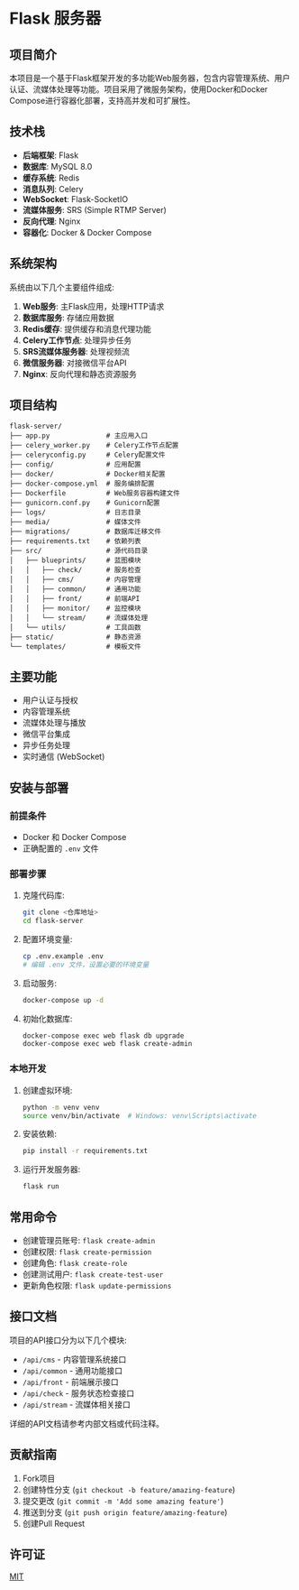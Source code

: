 # Flask 服务器

## 项目简介

本项目是一个基于Flask框架开发的多功能Web服务器，包含内容管理系统、用户认证、流媒体处理等功能。项目采用了微服务架构，使用Docker和Docker Compose进行容器化部署，支持高并发和可扩展性。

## 技术栈

- **后端框架**: Flask
- **数据库**: MySQL 8.0
- **缓存系统**: Redis
- **消息队列**: Celery
- **WebSocket**: Flask-SocketIO
- **流媒体服务**: SRS (Simple RTMP Server)
- **反向代理**: Nginx
- **容器化**: Docker & Docker Compose

## 系统架构

系统由以下几个主要组件组成:

1. **Web服务**: 主Flask应用，处理HTTP请求
2. **数据库服务**: 存储应用数据
3. **Redis缓存**: 提供缓存和消息代理功能
4. **Celery工作节点**: 处理异步任务
5. **SRS流媒体服务器**: 处理视频流
6. **微信服务器**: 对接微信平台API
7. **Nginx**: 反向代理和静态资源服务

## 项目结构

```
flask-server/
├── app.py              # 主应用入口
├── celery_worker.py    # Celery工作节点配置
├── celeryconfig.py     # Celery配置文件
├── config/             # 应用配置
├── docker/             # Docker相关配置
├── docker-compose.yml  # 服务编排配置
├── Dockerfile          # Web服务容器构建文件
├── gunicorn.conf.py    # Gunicorn配置
├── logs/               # 日志目录
├── media/              # 媒体文件
├── migrations/         # 数据库迁移文件
├── requirements.txt    # 依赖列表
├── src/                # 源代码目录
│   ├── blueprints/     # 蓝图模块
│   │   ├── check/      # 服务检查
│   │   ├── cms/        # 内容管理
│   │   ├── common/     # 通用功能
│   │   ├── front/      # 前端API
│   │   ├── monitor/    # 监控模块
│   │   └── stream/     # 流媒体处理
│   └── utils/          # 工具函数
├── static/             # 静态资源
└── templates/          # 模板文件
```

## 主要功能

- 用户认证与授权
- 内容管理系统
- 流媒体处理与播放
- 微信平台集成
- 异步任务处理
- 实时通信 (WebSocket)

## 安装与部署

### 前提条件

- Docker 和 Docker Compose
- 正确配置的 `.env` 文件

### 部署步骤

1. 克隆代码库:
   ```bash
   git clone <仓库地址>
   cd flask-server
   ```

2. 配置环境变量:
   ```bash
   cp .env.example .env
   # 编辑 .env 文件，设置必要的环境变量
   ```

3. 启动服务:
   ```bash
   docker-compose up -d
   ```

4. 初始化数据库:
   ```bash
   docker-compose exec web flask db upgrade
   docker-compose exec web flask create-admin
   ```

### 本地开发

1. 创建虚拟环境:
   ```bash
   python -m venv venv
   source venv/bin/activate  # Windows: venv\Scripts\activate
   ```

2. 安装依赖:
   ```bash
   pip install -r requirements.txt
   ```

3. 运行开发服务器:
   ```bash
   flask run
   ```

## 常用命令

- 创建管理员账号: `flask create-admin`
- 创建权限: `flask create-permission`
- 创建角色: `flask create-role`
- 创建测试用户: `flask create-test-user`
- 更新角色权限: `flask update-permissions`

## 接口文档

项目的API接口分为以下几个模块:

- `/api/cms` - 内容管理系统接口
- `/api/common` - 通用功能接口
- `/api/front` - 前端展示接口
- `/api/check` - 服务状态检查接口
- `/api/stream` - 流媒体相关接口

详细的API文档请参考内部文档或代码注释。

## 贡献指南

1. Fork项目
2. 创建特性分支 (`git checkout -b feature/amazing-feature`)
3. 提交更改 (`git commit -m 'Add some amazing feature'`)
4. 推送到分支 (`git push origin feature/amazing-feature`)
5. 创建Pull Request

## 许可证

[MIT](LICENSE)
